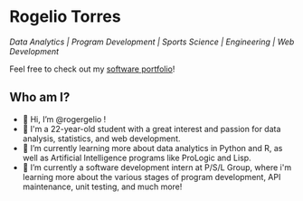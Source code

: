 # Rogelio Torres 

*Data Analytics | Program Development | Sports Science | Engineering | Web Development*

Feel free to check out my [software portfolio](https://rogelio-torres-portfolio.vercel.app/)!

## Who am I?
- 👋 Hi, I’m @rogergelio !
- 👀 I'm a 22-year-old student with a great interest and passion for data analysis, statistics, and web development. 
- 🌱 I’m currently learning more about data analytics in Python and R, as well as Artificial Intelligence programs like ProLogic and Lisp.
- 💞️ I’m currently a software development intern at P/S/L Group, where i'm learning more about the various stages of program development, API maintenance, unit testing, and much more! 

<!---
rogergelio/rogergelio is a ✨ special ✨ repository because its `README.md` (this file) appears on your GitHub profile.
You can click the Preview link to take a look at your changes.
--->
